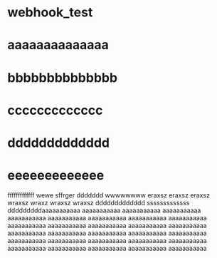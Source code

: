 webhook_test
============
aaaaaaaaaaaaaa
===============
bbbbbbbbbbbbbb
==============
ccccccccccccc
==============
ddddddddddddd
==============
eeeeeeeeeeeee
==============
fffffffffffff
wewe
sffrger
ddddddd
wwwwwwww
eraxsz
eraxsz
eraxsz
wraxsz
wraxz
wraxsz
wraxsz
ddddddddddddd
sssssssssssss
dddddddddaaaaaaaaaaa
aaaaaaaaaaa
aaaaaaaaaaa
aaaaaaaaaaa
aaaaaaaaaaa
aaaaaaaaaaa
aaaaaaaaaaa
aaaaaaaaaaa
aaaaaaaaaaa
aaaaaaaaaaa
aaaaaaaaaaa
aaaaaaaaaaa
aaaaaaaaaaa
aaaaaaaaaaa
aaaaaaaaaaa
aaaaaaaaaaa
aaaaaaaaaaa
aaaaaaaaaaa
aaaaaaaaaaa
aaaaaaaaaaa
aaaaaaaaaaa
aaaaaaaaaaa
aaaaaaaaaaa
aaaaaaaaaaa
aaaaaaaaaaa
aaaaaaaaaaa
aaaaaaaaaaa
aaaaaaaaaaa
aaaaaaaaaaa
